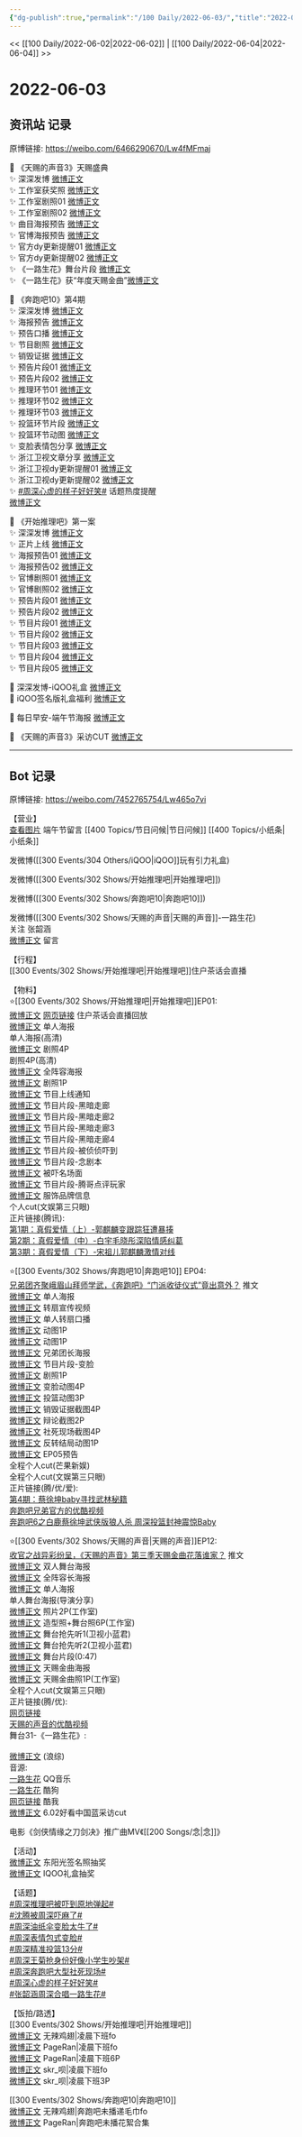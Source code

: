 ```yaml
---
{"dg-publish":true,"permalink":"/100 Daily/2022-06-03/","title":"2022-06-03","created":"2022-12-04T22:47:21.000+08:00","updated":"2023-01-09T19:17:23.564+08:00"}
---
```



<< [[100 Daily/2022-06-02\|2022-06-02]] | [[100 Daily/2022-06-04\|2022-06-04]] >>

# 2022-06-03

## 资讯站 记录

原博链接: https://weibo.com/6466290670/Lw4fMFmaj

💫 《天赐的声音3》天赐盛典  
✨ 深深发博 [微博正文](https://m.weibo.cn/6466290670/4776411221201931)  
✨ 工作室获奖照 [微博正文](https://m.weibo.cn/6466290670/4776424681243503)  
✨ 工作室剧照01 [微博正文](https://m.weibo.cn/6466290670/4776414684909634)  
✨ 工作室剧照02 [微博正文](https://m.weibo.cn/6466290670/4776385443528997)  
✨ 曲目海报预告 [微博正文](https://m.weibo.cn/6466290670/4776272624877646)  
✨ 官博海报预告 [微博正文](https://m.weibo.cn/6466290670/4776338826990537)  
✨ 官方dy更新提醒01 [微博正文](https://m.weibo.cn/6466290670/4776369379350261)  
✨ 官方dy更新提醒02 [微博正文](https://m.weibo.cn/6466290670/4776365247697060)  
✨ 《一路生花》舞台片段 [微博正文](https://m.weibo.cn/6466290670/4776408779330333)  
✨ 《一路生花》获“年度天赐金曲”[微博正文](https://m.weibo.cn/6466290670/4776423421906982)

💫 《奔跑吧10》第4期  
✨ 深深发博 [微博正文](https://m.weibo.cn/6466290670/4776373509423746)  
✨ 海报预告 [微博正文](https://m.weibo.cn/6466290670/4776218975011996)  
✨ 预告口播 [微博正文](https://m.weibo.cn/6466290670/4776228534357186)  
✨ 节目剧照 [微博正文](https://m.weibo.cn/6466290670/4776313711759018)  
✨ 销毁证据 [微博正文](https://m.weibo.cn/6466290670/4776381575594555)  
✨ 预告片段01 [微博正文](https://m.weibo.cn/6466290670/4776267955834394)  
✨ 预告片段02 [微博正文](https://m.weibo.cn/6466290670/4776244807209010)  
✨ 推理环节01 [微博正文](https://m.weibo.cn/6466290670/4776399791721490)  
✨ 推理环节02 [微博正文](https://m.weibo.cn/6466290670/4776395626780713)  
✨ 推理环节03 [微博正文](https://m.weibo.cn/6466290670/4776402903630988)  
✨ 投篮环节片段 [微博正文](https://m.weibo.cn/6466290670/4776400885908521)  
✨ 投篮环节动图 [微博正文](https://m.weibo.cn/6466290670/4776369865624713)  
✨ 变脸表情包分享 [微博正文](https://m.weibo.cn/6466290670/4776366085768978)  
✨ 浙江卫视文章分享 [微博正文](https://m.weibo.cn/6466290670/4776265490367485)  
✨ 浙江卫视dy更新提醒01 [微博正文](https://m.weibo.cn/6466290670/4776242642947705)  
✨ 浙江卫视dy更新提醒02 [微博正文](https://m.weibo.cn/6466290670/4776398433293200)  
✨ [#周深心虚的样子好好笑#](https://s.weibo.com/weibo?q=%23%E5%91%A8%E6%B7%B1%E5%BF%83%E8%99%9A%E7%9A%84%E6%A0%B7%E5%AD%90%E5%A5%BD%E5%A5%BD%E7%AC%91%23) 话题热度提醒  
[微博正文](https://m.weibo.cn/6466290670/4776413586784581)

💫 《开始推理吧》第一案  
✨ 深深发博 [微博正文](https://m.weibo.cn/6466290670/4776337716281900)  
✨ 正片上线 [微博正文](https://m.weibo.cn/6466290670/4776334486667665)  
✨ 海报预告01 [微博正文](https://m.weibo.cn/6466290670/4776204395610181)  
✨ 海报预告02 [微博正文](https://m.weibo.cn/6466290670/4776314436847933)  
✨ 官博剧照01 [微博正文](https://m.weibo.cn/6466290670/4776206966983321)  
✨ 官博剧照02 [微博正文](https://m.weibo.cn/6466290670/4776313951355122)  
✨ 预告片段01 [微博正文](https://m.weibo.cn/6466290670/4776344669913780)  
✨ 预告片段02 [微博正文](https://m.weibo.cn/6466290670/4776335006764723)  
✨ 节目片段01 [微博正文](https://m.weibo.cn/6466290670/4776364681463666)  
✨ 节目片段02 [微博正文](https://m.weibo.cn/6466290670/4776344037098631)  
✨ 节目片段03 [微博正文](https://m.weibo.cn/6466290670/4776342832808672)  
✨ 节目片段04 [微博正文](https://m.weibo.cn/6466290670/4776342786148432)  
✨ 节目片段05 [微博正文](https://m.weibo.cn/6466290670/4776335388183399)

💫 深深发博-iQOO礼盒 [微博正文](https://m.weibo.cn/6466290670/4776239917958867)  
💫 iQOO签名版礼盒福利 [微博正文](https://m.weibo.cn/6466290670/4776241444686379)

💫 每日早安-端午节海报 [微博正文](https://m.weibo.cn/6466290670/4776187870578483)

💫 《天赐的声音3》采访CUT [微博正文](https://m.weibo.cn/6466290670/4776227129001590)

---
## Bot 记录

原博链接: https://weibo.com/7452765754/Lw465o7vi

【营业】  
[查看图片](https://wx1.sinaimg.cn/large/0088n2Pggy1h2v411smcqj30yi07et94.jpg) 端午节留言 [](https://m.weibo.cn/1736988591/4773866502620621) [[400 Topics/节日问候\|节日问候]] [[400 Topics/小纸条\|小纸条]]

[](https://m.weibo.cn/1736988591/4776236692537724) 发微博([[300 Events/304 Others/iQOO\|iQOO]]玩有引力礼盒)

[](https://m.weibo.cn/1736988591/4776336973104977) 发微博([[300 Events/302 Shows/开始推理吧\|开始推理吧]])

[](https://m.weibo.cn/1736988591/4776372272103980) 发微博([[300 Events/302 Shows/奔跑吧10\|奔跑吧10]])

[](https://m.weibo.cn/1736988591/4776409929878285) 发微博([[300 Events/302 Shows/天赐的声音\|天赐的声音]]-一路生花)  
关注 张韶涵  
[微博正文](https://m.weibo.cn/2130434435/4776412379088522) 留言

【行程】  
[[300 Events/302 Shows/开始推理吧\|开始推理吧]]住户茶话会直播

【物料】  
⭐️[[300 Events/302 Shows/开始推理吧\|开始推理吧]]EP01:  
[微博正文](https://m.weibo.cn/2162247381/4776069481630311) [网页链接](https://weibo.cn/sinaurl?u=https%3A%2F%2Fv.qq.com%2Fx%2Fpage%2Ff3340hl7g1a.html%3F%26url_from%3Dshare%26second_share%3D0%26share_from%3Dsina) 住户茶话会直播回放  
[微博正文](https://m.weibo.cn/2162247381/4776201367584941) 单人海报  
[](https://m.weibo.cn/2591595652/4776210657710262) 单人海报(高清)  
[微博正文](https://m.weibo.cn/2162247381/4776206413072892) 剧照4P  
[](https://m.weibo.cn/2591595652/4776212842679316) 剧照4P(高清)  
[微博正文](https://m.weibo.cn/2162247381/4776304627681687) 全阵容海报  
[微博正文](https://m.weibo.cn/2162247381/4776312122115739) 剧照1P  
[微博正文](https://m.weibo.cn/2162247381/4776332334468454) 节目上线通知  
[微博正文](https://m.weibo.cn/2162247381/4776336641753107) 节目片段-黑暗走廊  
[微博正文](https://m.weibo.cn/2162247381/4776337471964991) 节目片段-黑暗走廊2  
[微博正文](https://m.weibo.cn/2162247381/4776338572182148) 节目片段-黑暗走廊3  
[微博正文](https://m.weibo.cn/2162247381/4776339968361465) 节目片段-黑暗走廊4  
[微博正文](https://m.weibo.cn/2162247381/4776340262487305) 节目片段-被侦侦吓到  
[微博正文](https://m.weibo.cn/2162247381/4776340567884549) 节目片段-念剧本  
[微博正文](https://m.weibo.cn/2162247381/4776350336157564) 被吓名场面  
[微博正文](https://m.weibo.cn/2162247381/4776342883930626) 节目片段-腾哥点评玩家  
[微博正文](https://m.weibo.cn/7710473200/4776368442705624) 服饰品牌信息  
[](https://m.weibo.cn/1371117067/4776361132821124) 个人cut(文娱第三只眼)  
正片链接(腾讯):  
[第1期：真假爱情（上）-郭麒麟变跟踪狂遭暴揍](https://weibo.cn/sinaurl?u=https%3A%2F%2Fv.qq.com%2Fx%2Fcover%2Fmzc00200lqbarqq%2Fa0042ntdylv.html)  
[第2期：真假爱情（中）-白宇毛晓彤深陷情感纠葛](https://weibo.cn/sinaurl?u=https%3A%2F%2Fv.qq.com%2Fx%2Fcover%2Fmzc00200fq5m9eq%2Fk0042s9rw60.html)  
[第3期：真假爱情（下）-宋祖儿郭麒麟激情对线](https://weibo.cn/sinaurl?u=https%3A%2F%2Fv.qq.com%2Fx%2Fcover%2Fmzc00200vd7zt5l%2Fo004261kc61.html)

⭐️[[300 Events/302 Shows/奔跑吧10\|奔跑吧10]] EP04:  
[兄弟团齐聚峨眉山拜师学武，《奔跑吧》“门派收徒仪式”竟出意外？](https://weibo.cn/sinaurl?u=https%3A%2F%2Fmp.weixin.qq.com%2Fs%2FF6zqJMUyIPZ-ARZmwG4Okg) 推文  
[微博正文](https://m.weibo.cn/5242381821/4776217640699255) 单人海报  
[微博正文](https://m.weibo.cn/5242381821/4776222670720677) 转扇宣传视频  
[微博正文](https://m.weibo.cn/5242381821/4776227627861925) 单人转扇口播  
[微博正文](https://m.weibo.cn/5242381821/4776233902277353) 动图1P  
[微博正文](https://m.weibo.cn/5242381821/4776239094567211) 动图1P  
[微博正文](https://m.weibo.cn/5242381821/4776241611671938) 兄弟团长海报  
[微博正文](https://m.weibo.cn/5242381821/4776244145557942) 节目片段-变脸  
[微博正文](https://m.weibo.cn/5242381821/4776304534096887) 剧照1P  
[微博正文](https://m.weibo.cn/5242381821/4776361523154169) 变脸动图4P  
[微博正文](https://m.weibo.cn/5242381821/4776369026501107) 投篮动图3P  
[微博正文](https://m.weibo.cn/5242381821/4776378464209225) 销毁证据截图4P  
[微博正文](https://m.weibo.cn/5242381821/4776387553006646) 辩论截图2P  
[微博正文](https://m.weibo.cn/5242381821/4776394393391891) 社死现场截图4P  
[微博正文](https://m.weibo.cn/5242381821/4776394824876128) 反转结局动图1P  
[微博正文](https://m.weibo.cn/5242381821/4776396117773680) EP05预告  
[](https://m.weibo.cn/1591169702/4776403490836253) 全程个人cut(芒果新娱)  
[](https://m.weibo.cn/1371117067/4776398219384320) 全程个人cut(文娱第三只眼)  
正片链接(腾/优/爱):  
[第4期：蔡徐坤baby寻找武林秘籍](https://weibo.cn/sinaurl?u=http%3A%2F%2Fm.v.qq.com%2Fcover%2Fm%2Fmzc002004ay0knm.html%3Fvid%3Dk004337fscc)  
[奔跑吧兄弟官方的优酷视频](https://weibo.cn/sinaurl?u=https%3A%2F%2Fm.youku.com%2Falipay_video%2Fid_XNTg2ODc2NTQ4NA%3D%3D.html%3Fspm%3Da2hww.12518357.drawer2.dzj1_1)  
[奔跑吧6之白鹿蔡徐坤武侠版狼人杀 周深投篮封神震惊Baby](https://weibo.cn/sinaurl?u=https%3A%2F%2Fm.iqiyi.com%2Fv_25nmb422ou0.html%3Fvfrm%3D2-3-3-1)

⭐️[[300 Events/302 Shows/天赐的声音\|天赐的声音]]EP12:  
[收官之战异彩纷呈，《天赐的声音》第三季天赐金曲花落谁家？](https://weibo.cn/sinaurl?u=https%3A%2F%2Fmp.weixin.qq.com%2Fs%2FG-RHH37ZxFt5Rwxfnom6tg) 推文  
[微博正文](https://m.weibo.cn/1315706994/4776269553602269) 双人舞台海报  
[微博正文](https://m.weibo.cn/1315706994/4776303821325231) 全阵容长海报  
[微博正文](https://m.weibo.cn/1315706994/4776337740401837) 单人海报  
[](https://m.weibo.cn/1846843604/4776325451350647) 单人舞台海报(导演分享)  
[微博正文](https://m.weibo.cn/7478855230/4776384016419798) 照片2P(工作室)  
[微博正文](https://m.weibo.cn/7478855230/4776413532258603) 造型照+舞台照6P(工作室)  
[微博正文](https://m.weibo.cn/5876797510/4776370167090605) 舞台抢先听1(卫视小蓝君)  
[微博正文](https://m.weibo.cn/5876797510/4776373631059790) 舞台抢先听2(卫视小蓝君)  
[微博正文](https://m.weibo.cn/1315706994/4776407487482384) 舞台片段(0:47)  
[微博正文](https://m.weibo.cn/1315706994/4776421932665915) 天赐金曲海报  
[微博正文](https://m.weibo.cn/7478855230/4776424281738148) 天赐金曲照1P(工作室)  
[](https://m.weibo.cn/1371117067/4776424759625732) 全程个人cut(文娱第三只眼)  
正片链接(腾/优):  
[网页链接](https://weibo.cn/sinaurl?u=http%3A%2F%2Fm.v.qq.com%2Fx%2Fcover%2Fx%2Fmzc0020084emwp4%2Fk0043a88z30.html%3F%26url_from%3Dshare%26second_share%3D0%26share_from%3Dcopy)  
[天赐的声音的优酷视频](https://weibo.cn/sinaurl?u=https%3A%2F%2Fm.youku.com%2Falipay_video%2Fid_XNTIwNTM0Njg2MA%3D%3D%3Fspm%3Da2h0c.8166622.PhoneSokuMore_1.dselectbutton_1)  
舞台31-《一路生花》:  
[](https://m.weibo.cn/1736988591/4776409929878285)  
[微博正文](https://m.weibo.cn/1878335471/4776411476264641) (浪综)  
音源:  
[一路生花](https://weibo.cn/sinaurl?u=https%3A%2F%2Fc.y.qq.com%2Fbase%2Ffcgi-bin%2Fu%3F__%3Dor31kZGIOo4i) QQ音乐  
[一路生花](https://weibo.cn/sinaurl?u=https%3A%2F%2Ft1.kugou.com%2Fsong.html%3Fid%3DZCjB74zAV2) 酷狗  
[网页链接](https://weibo.cn/sinaurl?u=https%3A%2F%2Fm.kuwo.cn%2Fyinyue%2F222675197%3Ff%3Darphone%26t%3Dusercopy%26isstar%3D0) 酷我  
[微博正文](https://m.weibo.cn/6466290670/4776227129001590) 6.02好看中国蓝采访cut

[](https://m.weibo.cn/3861674840/4776228957194570) 电影《剑侠情缘之刀剑决》推广曲MV《[[200 Songs/念\|念]]》

【活动】  
[微博正文](https://m.weibo.cn/7281898271/4776275095324783) 东阳光签名照抽奖  
[微博正文](https://m.weibo.cn/6960161079/4776238264093829) IQOO礼盒抽奖

【话题】  
[#周深推理吧被吓到原地弹起#](https://s.weibo.com/weibo?q=%23%E5%91%A8%E6%B7%B1%E6%8E%A8%E7%90%86%E5%90%A7%E8%A2%AB%E5%90%93%E5%88%B0%E5%8E%9F%E5%9C%B0%E5%BC%B9%E8%B5%B7%23)  
[#沈腾被周深吓麻了#](https://s.weibo.com/weibo?q=%23%E6%B2%88%E8%85%BE%E8%A2%AB%E5%91%A8%E6%B7%B1%E5%90%93%E9%BA%BB%E4%BA%86%23)  
[#周深油纸伞变脸太牛了#](https://s.weibo.com/weibo?q=%23%E5%91%A8%E6%B7%B1%E6%B2%B9%E7%BA%B8%E4%BC%9E%E5%8F%98%E8%84%B8%E5%A4%AA%E7%89%9B%E4%BA%86%23)  
[#周深表情包式变脸#](https://s.weibo.com/weibo?q=%23%E5%91%A8%E6%B7%B1%E8%A1%A8%E6%83%85%E5%8C%85%E5%BC%8F%E5%8F%98%E8%84%B8%23)  
[#周深精准投篮13分#](https://s.weibo.com/weibo?q=%23%E5%91%A8%E6%B7%B1%E7%B2%BE%E5%87%86%E6%8A%95%E7%AF%AE13%E5%88%86%23)  
[#周深王菊抢身份好像小学生吵架#](https://s.weibo.com/weibo?q=%23%E5%91%A8%E6%B7%B1%E7%8E%8B%E8%8F%8A%E6%8A%A2%E8%BA%AB%E4%BB%BD%E5%A5%BD%E5%83%8F%E5%B0%8F%E5%AD%A6%E7%94%9F%E5%90%B5%E6%9E%B6%23)  
[#周深奔跑吧大型社死现场#](https://s.weibo.com/weibo?q=%23%E5%91%A8%E6%B7%B1%E5%A5%94%E8%B7%91%E5%90%A7%E5%A4%A7%E5%9E%8B%E7%A4%BE%E6%AD%BB%E7%8E%B0%E5%9C%BA%23)  
[#周深心虚的样子好好笑#](https://s.weibo.com/weibo?q=%23%E5%91%A8%E6%B7%B1%E5%BF%83%E8%99%9A%E7%9A%84%E6%A0%B7%E5%AD%90%E5%A5%BD%E5%A5%BD%E7%AC%91%23)  
[#张韶涵周深合唱一路生花#](https://s.weibo.com/weibo?q=%23%E5%BC%A0%E9%9F%B6%E6%B6%B5%E5%91%A8%E6%B7%B1%E5%90%88%E5%94%B1%E4%B8%80%E8%B7%AF%E7%94%9F%E8%8A%B1%23)

【饭拍/路透】  
[[300 Events/302 Shows/开始推理吧\|开始推理吧]]  
[微博正文](https://m.weibo.cn/7495641082/4776084845889761) 无辣鸡翅|凌晨下班fo  
[微博正文](https://m.weibo.cn/7633014126/4776085763392245) PageRan|凌晨下班fo  
[微博正文](https://m.weibo.cn/7633014126/4776214390375808) PageRan|凌晨下班6P  
[微博正文](https://m.weibo.cn/6433509682/4776089941705938) skr_呗|凌晨下班fo  
[微博正文](https://m.weibo.cn/6433509682/4776092663021580) skr_呗|凌晨下班3P

[[300 Events/302 Shows/奔跑吧10\|奔跑吧10]]  
[微博正文](https://m.weibo.cn/7495641082/4776399250397076) 无辣鸡翅|奔跑吧未播递毛巾fo  
[微博正文](https://m.weibo.cn/7633014126/4776415684206100) PageRan|奔跑吧未播花絮合集

